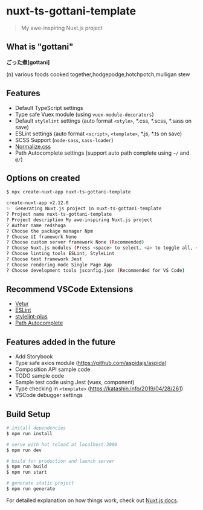 # nuxt-ts-gottani-template

> My awe-inspiring Nuxt.js project

## What is "gottani"

**ごった煮[gottani]**

(n) various foods cooked together,hodgepodge,hotchpotch,mulligan stew

## Features

- Default TypeScript settings
- Type safe Vuex module (using `vuex-module-decorators`)
- Default `stylelint` settings (auto format `<style>`, *.css, *.scss, *.sass on save)
- ESLint settings (auto format `<script>`, `<template>`, *.js, *.ts on save)
- SCSS Support (`node-sass`, `sass-loader`)
- [Normalize.css](https://necolas.github.io/normalize.css/)
- Path Autocomplete settings (support auto path complete using `~/` and `@/`)

## Options on created

```bash
$ npx create-nuxt-app nuxt-ts-gottani-template

create-nuxt-app v2.12.0
✨  Generating Nuxt.js project in nuxt-ts-gottani-template
? Project name nuxt-ts-gottani-template
? Project description My awe-inspiring Nuxt.js project
? Author name redshoga
? Choose the package manager Npm
? Choose UI framework None
? Choose custom server framework None (Recommended)
? Choose Nuxt.js modules (Press <space> to select, <a> to toggle all, <i> to invert selection)
? Choose linting tools ESLint, StyleLint
? Choose test framework Jest
? Choose rendering mode Single Page App
? Choose development tools jsconfig.json (Recommended for VS Code)
```

## Recommend VSCode Extensions

- [Vetur](https://marketplace.visualstudio.com/items?itemName=octref.vetur)
- [ESLint](https://marketplace.visualstudio.com/items?itemName=dbaeumer.vscode-eslint)
- [stylelint-plus](https://marketplace.visualstudio.com/items?itemName=hex-ci.stylelint-plus)
- [Path Autocomplete](https://marketplace.visualstudio.com/items?itemName=ionutvmi.path-autocomplete)

## Features added in the future

- Add Storybook
- Type safe axios module (https://github.com/aspidajs/aspida)
- Composition API sample code
- TODO sample code
- Sample test code using Jest (vuex, component)
- Type checking in `<template>` (https://katashin.info/2019/04/28/261)
- VSCode debugger settings

## Build Setup

``` bash
# install dependencies
$ npm run install

# serve with hot reload at localhost:3000
$ npm run dev

# build for production and launch server
$ npm run build
$ npm run start

# generate static project
$ npm run generate
```

For detailed explanation on how things work, check out [Nuxt.js docs](https://nuxtjs.org).
